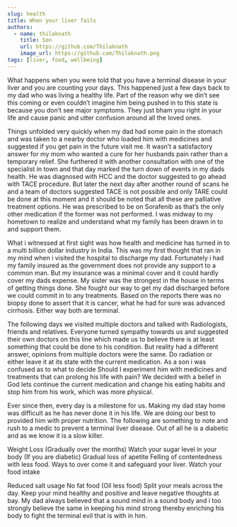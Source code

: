 ```yaml
---
slug: health
title: When your liver fails
authors:
  - name: thilaknath
    title: Son
    url: https://github.com/Thilaknath
    image_url: https://github.com/Thilaknath.png
tags: [liver, food, wellbeing]
---
```


What happens when you were told that you have a terminal disease in your liver and you are counting your days. This happened just a few days back to my dad who was living a healthy life. Part of the reason why we din’t see this coming or even couldn’t imagine him being pushed in to this state is because you don’t see major symptoms. They just bham you right in your life and cause panic and utter confusion around all the loved ones.

Things unfolded very quickly when my dad had some pain in the stomach and was taken to a nearby doctor who loaded him with medicines and suggested if you get pain in the future visit me. It wasn’t a satisfactory answer for my mom who wanted a cure for her husbands pain rather than a temporary relief. She furthered it with another consultation with one of the specialist in town and that day marked the turn down of events in my dads health. He was diagnosed with HCC and the doctor suggested to go ahead with TACE procedure. But later the next day after another round of scans he and a team of doctors suggested TACE is not possible and only TARE could be done at this moment and it should be noted that all these are palliative treatment options. He was prescribed to be on Sorafenib as that’s the only other medication if the former was not performed. I was midway to my hometown to realize and understand what my family has been drawn in to and support them.

What i witnessed at first sight was how health and medicine has turned in to a multi billion dollar industry in India. This was my first thought that ran in my mind when i visited the hospital to discharge my dad. Fortunately i had my family insured as the government does not provide any support to a common man. But my insurance was a minimal cover and it could hardly cover my dads expense. My sister was the strongest in the house in terms of getting things done. She fought our way to get my dad discharged before we could commit in to any treatments. Based on the reports there was no biopsy done to assert that it is cancer, what he had for sure was advanced cirrhosis. Either way both are terminal.

The following days we visited multiple doctors and talked with Radiologists, friends and relatives. Everyone turned sympathy towards us and suggested their own doctors on this line which made us to believe there is at least something that could be done to his condition. But reality had a different answer, opinions from multiple doctors were the same. Do radiation or either leave it at its state with the current medication. As a son i was confused as to what to decide Should I experiment him with medicines and treatments that can prolong his life with pain? We decided with a belief in God lets continue the current medication and change his eating habits and stop him from his work, which was more physical.

Ever since then, every day is a milestone for us. Making my dad stay home was difficult as he has never done it in his life. We are doing our best to provided him with proper nutrition. The following are something to note and rush to a medic to prevent a terminal liver disease. Out of all he is a diabetic and as we know it is a slow killer.

Weight Loss (Gradually over the months)
Watch your sugar level in your body (If you are diabetic)
Gradual loss of apetite
Felling of contentedness with less food.
Ways to over come it and safeguard your liver. Watch your food intake

Reduced salt usage
No fat food (Oil less food)
Split your meals across the day.
Keep your mind healthy and positive and leave negative thoughts at bay.
My dad always believed that a sound mind in a sound body and i too strongly believe the same in keeping his mind strong thereby  enriching his body to fight the terminal evil that is with in him.

